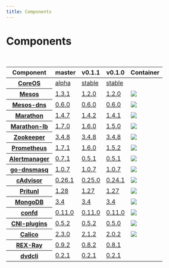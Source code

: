 ```yaml
---
title: Components
---
```


# Components

<br>

<table class="table table-bordered table-striped">
  <thead>
    <tr>
      <th>Component</th>
      <th>master</th>
      <th>v0.1.1</th>
      <th>v0.1.0</th>
      <th>Container</th>
    </tr>
  </thead>
  <tbody>
    <tr>
      <th><a href="https://coreos.com">CoreOS</a></th>
      <td><a href="https://coreos.com/releases/">alpha</a></td>
      <td><a href="https://coreos.com/releases/">stable</a></td>
      <td><a href="https://coreos.com/releases/">stable</a></td>
      <td></td>
    </tr>
    <tr>
      <th><a href="http://mesos.apache.org">Mesos</a></th>
      <td><a href="https://github.com/apache/mesos">1.3.1</a></td>
      <td><a href="https://github.com/apache/mesos">1.2.0</a></td>
      <td><a href="https://github.com/apache/mesos">1.2.0</a></td>
      <td><a href="https://quay.io/repository/kato/mesos"><img src="https://quay.io/repository/kato/mesos/status"></a></td>
    </tr>
    <tr>
      <th><a href="http://mesosphere.github.io/mesos-dns">Mesos-dns</a></th>
      <td><a href="https://github.com/mesosphere/mesos-dns/releases/tag/v0.6.0">0.6.0</a></td>
      <td><a href="https://github.com/mesosphere/mesos-dns/releases/tag/v0.6.0">0.6.0</a></td>
      <td><a href="https://github.com/mesosphere/mesos-dns/releases/tag/v0.6.0">0.6.0</a></td>
      <td><a href="https://quay.io/repository/kato/mesos-dns"><img src="https://quay.io/repository/kato/mesos-dns/status"></a></td>
    </tr>
    <tr>
      <th><a href="https://mesosphere.github.io/marathon">Marathon</a></th>
      <td><a href="https://github.com/mesosphere/marathon/releases/tag/v1.4.7">1.4.7</a></td>
      <td><a href="https://github.com/mesosphere/marathon/releases/tag/v1.4.2">1.4.2</a></td>
      <td><a href="https://github.com/mesosphere/marathon/releases/tag/v1.4.1">1.4.1</a></td>
      <td><a href="https://quay.io/repository/kato/marathon"><img src="https://quay.io/repository/kato/marathon/status"></a></td>
    </tr>
    <tr>
      <th><a href="https://github.com/mesosphere/marathon-lb">Marathon-lb</a></th>
      <td><a href="https://github.com/mesosphere/marathon-lb/releases/tag/v1.7.0">1.7.0</a></td>
      <td><a href="https://github.com/mesosphere/marathon-lb/releases/tag/v1.6.0">1.6.0</a></td>
      <td><a href="https://github.com/mesosphere/marathon-lb/releases/tag/v1.5.0">1.5.0</a></td>
      <td><a href="https://hub.docker.com/r/mesosphere/marathon-lb"><img src="https://img.shields.io/docker/pulls/mesosphere/marathon-lb.svg"></a></td>
    </tr>
    <tr>
      <th><a href="https://zookeeper.apache.org/">Zookeeper</a></th>
      <td><a href="https://zookeeper.apache.org/doc/r3.4.8">3.4.8</a></td>
      <td><a href="https://zookeeper.apache.org/doc/r3.4.8">3.4.8</a></td>
      <td><a href="https://zookeeper.apache.org/doc/r3.4.8">3.4.8</a></td>
      <td><a href="https://quay.io/repository/kato/zookeeper"><img src="https://quay.io/repository/kato/zookeeper/status"></a></td>
    </tr>
    <tr>
      <th><a href="https://prometheus.io">Prometheus</a></th>
      <td><a href="https://github.com/prometheus/prometheus/releases/tag/v1.7.1">1.7.1</a></td>
      <td><a href="https://github.com/prometheus/prometheus/releases/tag/v1.6.0">1.6.0</a></td>
      <td><a href="https://github.com/prometheus/prometheus/releases/tag/v1.5.2">1.5.2</a></td>
      <td><a href="https://quay.io/repository/kato/prometheus"><img src="https://quay.io/repository/kato/prometheus/status"></a></td>
    </tr>
    <tr>
      <th><a href="https://prometheus.io/docs/alerting/alertmanager">Alertmanager</a></th>
      <td><a href="https://github.com/prometheus/alertmanager/releases/tag/v0.7.1">0.7.1</a></td>
      <td><a href="https://github.com/prometheus/alertmanager/releases/tag/v0.5.1">0.5.1</a></td>
      <td><a href="https://github.com/prometheus/alertmanager/releases/tag/v0.5.1">0.5.1</a></td>
      <td><a href="https://quay.io/repository/kato/alertmanager"><img src="https://quay.io/repository/kato/alertmanager/status"></a></td>
    </tr>
    <tr>
      <th><a href="https://github.com/janeczku/go-dnsmasq">go-dnsmasq</a></th>
      <td><a href="https://github.com/janeczku/go-dnsmasq/releases/tag/1.0.7">1.0.7</a></td>
      <td><a href="https://github.com/janeczku/go-dnsmasq/releases/tag/1.0.7">1.0.7</a></td>
      <td><a href="https://github.com/janeczku/go-dnsmasq/releases/tag/1.0.7">1.0.7</a></td>
      <td><a href="https://quay.io/repository/kato/go-dnsmasq"><img src="https://quay.io/repository/kato/go-dnsmasq/status"></a></td>
    </tr>
    <tr>
      <th><a href="https://github.com/google/cadvisor">cAdvisor</a></th>
      <td><a href="https://github.com/google/cadvisor/releases/tag/v0.26.1">0.26.1</a></td>
      <td><a href="https://github.com/google/cadvisor/releases/tag/v0.25.0">0.25.0</a></td>
      <td><a href="https://github.com/google/cadvisor/releases/tag/v0.24.1">0.24.1</a></td>
      <td><a href="https://hub.docker.com/r/google/cadvisor"><img src="https://img.shields.io/docker/pulls/google/cadvisor.svg"></a></td>
    </tr>
    <tr>
      <th><a href="https://pritunl.com">Pritunl</a></th>
      <td><a href="https://github.com/pritunl/pritunl/releases/tag/1.28.1379.82">1.28</a></td>
      <td><a href="https://github.com/pritunl/pritunl/releases/tag/1.27.1259.77">1.27</a></td>
      <td><a href="https://github.com/pritunl/pritunl/releases/tag/1.27.1259.77">1.27</a></td>
      <td><a href="https://quay.io/repository/kato/pritunl"><img src="https://quay.io/repository/kato/pritunl/status"></a></td>
    </tr>
    <tr>
      <th><a href="https://docs.mongodb.com/">MongoDB</a></th>
      <td><a href="https://github.com/docker-library/mongo/tree/master/3.4">3.4</a></td>
      <td><a href="https://github.com/docker-library/mongo/tree/master/3.4">3.4</a></td>
      <td><a href="https://github.com/docker-library/mongo/tree/master/3.4">3.4</a></td>
      <td><a href="https://hub.docker.com/_/mongo"><img src="https://img.shields.io/docker/pulls/_/mongo.svg"></a></td>
    </tr>
    <tr>
      <th><a href="https://github.com/kelseyhightower/confd">confd</a></th>
      <td><a href="https://github.com/kelseyhightower/confd/releases/tag/v0.11.0">0.11.0</a></td>
      <td><a href="https://github.com/kelseyhightower/confd/releases/tag/v0.11.0">0.11.0</a></td>
      <td><a href="https://github.com/kelseyhightower/confd/releases/tag/v0.11.0">0.11.0</a></td>
      <td><a href="https://quay.io/repository/kato/confd"><img src="https://quay.io/repository/kato/confd/status"></a></td>
    </tr>
    <tr>
      <th><a href="https://github.com/containernetworking/cni">CNI-plugins</a></th>
      <td><a href="https://github.com/containernetworking/cni/releases/tag/v0.5.2">0.5.2</a></td>
      <td><a href="https://github.com/containernetworking/cni/releases/tag/v0.5.2">0.5.2</a></td>
      <td><a href="https://github.com/containernetworking/cni/releases/tag/v0.5.0">0.5.0</a></td>
      <td><a href="https://quay.io/repository/kato/cni-plugins"><img src="https://quay.io/repository/kato/cni-plugins/status"></a></td>
    </tr>
    <tr>
      <th><a href="https://github.com/projectcalico">Calico</a></th>
      <td><a href="http://docs.projectcalico.org/v2.3/releases">2.3.0</a></td>
      <td><a href="http://docs.projectcalico.org/v2.1/releases">2.1.2</a></td>
      <td><a href="http://docs.projectcalico.org/v2.0/releases">2.0.2</a></td>
      <td><a href="https://quay.io/repository/calico/node"><img src="https://quay.io/repository/calico/node/status"></a></td>
    </tr>
    <tr>
      <th><a href="http://rexray.readthedocs.io/en/stable">REX-Ray</a></th>
      <td><a href="https://github.com/emccode/rexray/releases/tag/v0.9.2">0.9.2</a></td>
      <td><a href="https://github.com/emccode/rexray/releases/tag/v0.8.2">0.8.2</a></td>
      <td><a href="https://github.com/emccode/rexray/releases/tag/v0.8.1">0.8.1</a></td>
      <td></td>
    </tr>
    <tr>
      <th><a href="https://github.com/emccode/dvdcli">dvdcli</a></th>
      <td><a href="https://github.com/emccode/dvdcli/releases/tag/v0.2.1">0.2.1</a></td>
      <td><a href="https://github.com/emccode/dvdcli/releases/tag/v0.2.1">0.2.1</a></td>
      <td><a href="https://github.com/emccode/dvdcli/releases/tag/v0.2.1">0.2.1</a></td>
      <td></td>
    </tr>
  </tbody>
</table>
